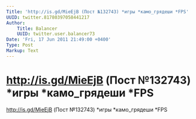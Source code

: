 ```yaml
---
Title: 'http://is.gd/MieEjB (Пост №132743) *игры *камо_грядеши *FPS'
UUID: twitter.81780397058441217
Author:
    Title: Balancer
    UUID: twitter.user.balancer73
Date: 'Fri, 17 Jun 2011 21:49:00 +0400'
Type: Post
Markup: Text
---
```


# http://is.gd/MieEjB (Пост №132743) *игры *камо_грядеши *FPS

http://is.gd/MieEjB (Пост №132743) *игры *камо_грядеши *FPS